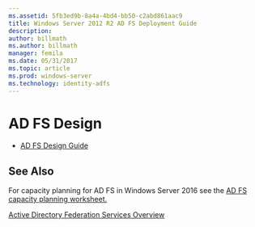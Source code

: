 ```yaml
---
ms.assetid: 5fb3ed9b-8a4a-4bd4-bb50-c2abd861aac9
title: Windows Server 2012 R2 AD FS Deployment Guide
description:
author: billmath
ms.author: billmath
manager: femila
ms.date: 05/31/2017
ms.topic: article
ms.prod: windows-server
ms.technology: identity-adfs
---
```


# AD FS Design


  
-   [AD FS Design Guide](../ad-fs/design/AD-FS-Design-Guide.md)

  

  
## See Also  
For capacity planning for AD FS in Windows Server 2016 see the [AD FS capacity planning worksheet.](http://adfsdocs.blob.core.windows.net/adfs/ADFSCapacity2016.xlsx)  
  
[Active Directory Federation Services Overview](../Active-Directory-Federation-Services.md)  
  

